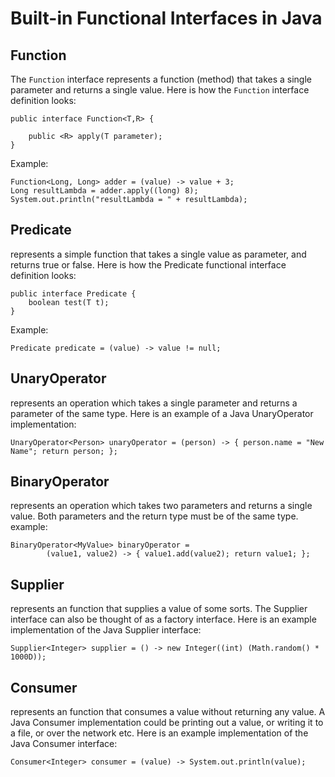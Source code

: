 # Built-in Functional Interfaces in Java

## Function

The `Function` interface represents a function (method) that takes a single parameter and returns a single value. Here is how the `Function` interface definition looks:
```
public interface Function<T,R> {

    public <R> apply(T parameter);
}
```
Example:
```
Function<Long, Long> adder = (value) -> value + 3;
Long resultLambda = adder.apply((long) 8);
System.out.println("resultLambda = " + resultLambda);
```

## Predicate
represents a simple function that takes a single value as parameter, and returns true or false. Here is how the Predicate functional interface definition looks:
```
public interface Predicate {
    boolean test(T t);
}
```
Example:
```
Predicate predicate = (value) -> value != null;
```

## UnaryOperator
 represents an operation which takes a single parameter and returns a parameter of the same type. Here is an example of a Java UnaryOperator implementation:
```
UnaryOperator<Person> unaryOperator = (person) -> { person.name = "New Name"; return person; };
```

## BinaryOperator
represents an operation which takes two parameters and returns a single value. Both parameters and the return type must be of the same type. example:
```
BinaryOperator<MyValue> binaryOperator =
        (value1, value2) -> { value1.add(value2); return value1; };
```
		
## Supplier
represents an function that supplies a value of some sorts. The Supplier interface can also be thought of as a factory interface. Here is an example implementation of the Java Supplier interface:
```
Supplier<Integer> supplier = () -> new Integer((int) (Math.random() * 1000D));
```

## Consumer
represents an function that consumes a value without returning any value. A Java Consumer implementation could be printing out a value, or writing it to a file, or over the network etc. Here is an example implementation of the Java Consumer interface:
```
Consumer<Integer> consumer = (value) -> System.out.println(value);
```